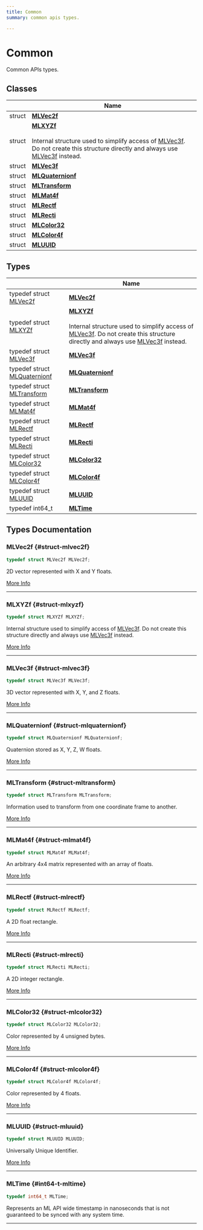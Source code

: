```yaml
---
title: Common
summary: common apis types. 

---
```


# Common

Common APIs types. 

## Classes

|                | Name           |
| -------------- | -------------- |
| struct | **[MLVec2f](/versioned_docs/version-14-Jun-2023/api-ref/api/Modules/group___common/struct_m_l_vec2f.md)**  |
| struct | **[MLXYZf](/versioned_docs/version-14-Jun-2023/api-ref/api/Modules/group___common/struct_m_l_x_y_zf.md)** <br></br>Internal structure used to simplify access of [MLVec3f](/versioned_docs/version-14-Jun-2023/api-ref/api/Modules/group___common/struct_m_l_vec3f.md). Do not create this structure directly and always use [MLVec3f](/versioned_docs/version-14-Jun-2023/api-ref/api/Modules/group___common/struct_m_l_vec3f.md) instead.  |
| struct | **[MLVec3f](/versioned_docs/version-14-Jun-2023/api-ref/api/Modules/group___common/struct_m_l_vec3f.md)**  |
| struct | **[MLQuaternionf](/versioned_docs/version-14-Jun-2023/api-ref/api/Modules/group___common/struct_m_l_quaternionf.md)**  |
| struct | **[MLTransform](/versioned_docs/version-14-Jun-2023/api-ref/api/Modules/group___common/struct_m_l_transform.md)**  |
| struct | **[MLMat4f](/versioned_docs/version-14-Jun-2023/api-ref/api/Modules/group___common/struct_m_l_mat4f.md)**  |
| struct | **[MLRectf](/versioned_docs/version-14-Jun-2023/api-ref/api/Modules/group___common/struct_m_l_rectf.md)**  |
| struct | **[MLRecti](/versioned_docs/version-14-Jun-2023/api-ref/api/Modules/group___common/struct_m_l_recti.md)**  |
| struct | **[MLColor32](/versioned_docs/version-14-Jun-2023/api-ref/api/Modules/group___common/struct_m_l_color32.md)**  |
| struct | **[MLColor4f](/versioned_docs/version-14-Jun-2023/api-ref/api/Modules/group___common/struct_m_l_color4f.md)**  |
| struct | **[MLUUID](/versioned_docs/version-14-Jun-2023/api-ref/api/Modules/group___common/struct_m_l_u_u_i_d.md)**  |

## Types

|                | Name           |
| -------------- | -------------- |
| typedef struct [MLVec2f](/versioned_docs/version-14-Jun-2023/api-ref/api/Modules/group___common/struct_m_l_vec2f.md) | **[MLVec2f](/versioned_docs/version-14-Jun-2023/api-ref/api/Modules/group___common/group___common.md#struct-mlvec2f)**  |
| typedef struct [MLXYZf](/versioned_docs/version-14-Jun-2023/api-ref/api/Modules/group___common/struct_m_l_x_y_zf.md) | **[MLXYZf](/versioned_docs/version-14-Jun-2023/api-ref/api/Modules/group___common/group___common.md#struct-mlxyzf)** <br></br>Internal structure used to simplify access of [MLVec3f](/versioned_docs/version-14-Jun-2023/api-ref/api/Modules/group___common/struct_m_l_vec3f.md). Do not create this structure directly and always use [MLVec3f](/versioned_docs/version-14-Jun-2023/api-ref/api/Modules/group___common/struct_m_l_vec3f.md) instead.  |
| typedef struct [MLVec3f](/versioned_docs/version-14-Jun-2023/api-ref/api/Modules/group___common/struct_m_l_vec3f.md) | **[MLVec3f](/versioned_docs/version-14-Jun-2023/api-ref/api/Modules/group___common/group___common.md#struct-mlvec3f)**  |
| typedef struct [MLQuaternionf](/versioned_docs/version-14-Jun-2023/api-ref/api/Modules/group___common/struct_m_l_quaternionf.md) | **[MLQuaternionf](/versioned_docs/version-14-Jun-2023/api-ref/api/Modules/group___common/group___common.md#struct-mlquaternionf)**  |
| typedef struct [MLTransform](/versioned_docs/version-14-Jun-2023/api-ref/api/Modules/group___common/struct_m_l_transform.md) | **[MLTransform](/versioned_docs/version-14-Jun-2023/api-ref/api/Modules/group___common/group___common.md#struct-mltransform)**  |
| typedef struct [MLMat4f](/versioned_docs/version-14-Jun-2023/api-ref/api/Modules/group___common/struct_m_l_mat4f.md) | **[MLMat4f](/versioned_docs/version-14-Jun-2023/api-ref/api/Modules/group___common/group___common.md#struct-mlmat4f)**  |
| typedef struct [MLRectf](/versioned_docs/version-14-Jun-2023/api-ref/api/Modules/group___common/struct_m_l_rectf.md) | **[MLRectf](/versioned_docs/version-14-Jun-2023/api-ref/api/Modules/group___common/group___common.md#struct-mlrectf)**  |
| typedef struct [MLRecti](/versioned_docs/version-14-Jun-2023/api-ref/api/Modules/group___common/struct_m_l_recti.md) | **[MLRecti](/versioned_docs/version-14-Jun-2023/api-ref/api/Modules/group___common/group___common.md#struct-mlrecti)**  |
| typedef struct [MLColor32](/versioned_docs/version-14-Jun-2023/api-ref/api/Modules/group___common/struct_m_l_color32.md) | **[MLColor32](/versioned_docs/version-14-Jun-2023/api-ref/api/Modules/group___common/group___common.md#struct-mlcolor32)**  |
| typedef struct [MLColor4f](/versioned_docs/version-14-Jun-2023/api-ref/api/Modules/group___common/struct_m_l_color4f.md) | **[MLColor4f](/versioned_docs/version-14-Jun-2023/api-ref/api/Modules/group___common/group___common.md#struct-mlcolor4f)**  |
| typedef struct [MLUUID](/versioned_docs/version-14-Jun-2023/api-ref/api/Modules/group___common/struct_m_l_u_u_i_d.md) | **[MLUUID](/versioned_docs/version-14-Jun-2023/api-ref/api/Modules/group___common/group___common.md#struct-mluuid)**  |
| typedef int64_t | **[MLTime](/versioned_docs/version-14-Jun-2023/api-ref/api/Modules/group___common/group___common.md#int64-t-mltime)**  |


## Types Documentation

### MLVec2f {#struct-mlvec2f}

```cpp
typedef struct MLVec2f MLVec2f;
```


2D vector represented with X and Y floats. 



[More Info](/versioned_docs/version-14-Jun-2023/api-ref/api/Modules/group___common/struct_m_l_vec2f.md)



-----------

### MLXYZf {#struct-mlxyzf}

```cpp
typedef struct MLXYZf MLXYZf;
```

Internal structure used to simplify access of [MLVec3f](/versioned_docs/version-14-Jun-2023/api-ref/api/Modules/group___common/struct_m_l_vec3f.md). Do not create this structure directly and always use [MLVec3f](/versioned_docs/version-14-Jun-2023/api-ref/api/Modules/group___common/struct_m_l_vec3f.md) instead. 



[More Info](/versioned_docs/version-14-Jun-2023/api-ref/api/Modules/group___common/struct_m_l_x_y_zf.md)



-----------

### MLVec3f {#struct-mlvec3f}

```cpp
typedef struct MLVec3f MLVec3f;
```


3D vector represented with X, Y, and Z floats. 



[More Info](/versioned_docs/version-14-Jun-2023/api-ref/api/Modules/group___common/struct_m_l_vec3f.md)



-----------

### MLQuaternionf {#struct-mlquaternionf}

```cpp
typedef struct MLQuaternionf MLQuaternionf;
```


Quaternion stored as X, Y, Z, W floats. 



[More Info](/versioned_docs/version-14-Jun-2023/api-ref/api/Modules/group___common/struct_m_l_quaternionf.md)



-----------

### MLTransform {#struct-mltransform}

```cpp
typedef struct MLTransform MLTransform;
```


Information used to transform from one coordinate frame to another. 



[More Info](/versioned_docs/version-14-Jun-2023/api-ref/api/Modules/group___common/struct_m_l_transform.md)



-----------

### MLMat4f {#struct-mlmat4f}

```cpp
typedef struct MLMat4f MLMat4f;
```


An arbitrary 4x4 matrix represented with an array of floats. 



[More Info](/versioned_docs/version-14-Jun-2023/api-ref/api/Modules/group___common/struct_m_l_mat4f.md)



-----------

### MLRectf {#struct-mlrectf}

```cpp
typedef struct MLRectf MLRectf;
```


A 2D float rectangle. 



[More Info](/versioned_docs/version-14-Jun-2023/api-ref/api/Modules/group___common/struct_m_l_rectf.md)



-----------

### MLRecti {#struct-mlrecti}

```cpp
typedef struct MLRecti MLRecti;
```


A 2D integer rectangle. 



[More Info](/versioned_docs/version-14-Jun-2023/api-ref/api/Modules/group___common/struct_m_l_recti.md)



-----------

### MLColor32 {#struct-mlcolor32}

```cpp
typedef struct MLColor32 MLColor32;
```


Color represented by 4 unsigned bytes. 



[More Info](/versioned_docs/version-14-Jun-2023/api-ref/api/Modules/group___common/struct_m_l_color32.md)



-----------

### MLColor4f {#struct-mlcolor4f}

```cpp
typedef struct MLColor4f MLColor4f;
```


Color represented by 4 floats. 



[More Info](/versioned_docs/version-14-Jun-2023/api-ref/api/Modules/group___common/struct_m_l_color4f.md)



-----------

### MLUUID {#struct-mluuid}

```cpp
typedef struct MLUUID MLUUID;
```


Universally Unique Identifier. 



[More Info](/versioned_docs/version-14-Jun-2023/api-ref/api/Modules/group___common/struct_m_l_u_u_i_d.md)



-----------

### MLTime {#int64-t-mltime}

```cpp
typedef int64_t MLTime;
```


Represents an ML API wide timestamp in nanoseconds that is not guaranteed to be synced with any system time. 






-----------







